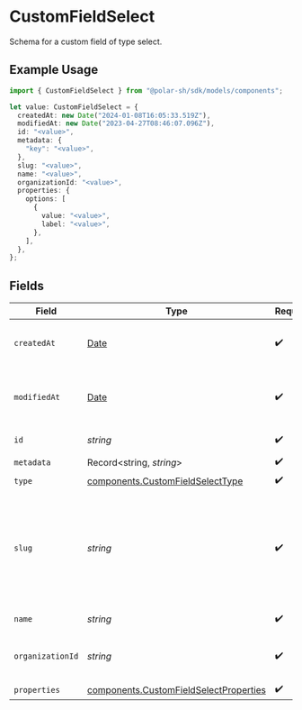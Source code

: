# CustomFieldSelect

Schema for a custom field of type select.

## Example Usage

```typescript
import { CustomFieldSelect } from "@polar-sh/sdk/models/components";

let value: CustomFieldSelect = {
  createdAt: new Date("2024-01-08T16:05:33.519Z"),
  modifiedAt: new Date("2023-04-27T08:46:07.096Z"),
  id: "<value>",
  metadata: {
    "key": "<value>",
  },
  slug: "<value>",
  name: "<value>",
  organizationId: "<value>",
  properties: {
    options: [
      {
        value: "<value>",
        label: "<value>",
      },
    ],
  },
};
```

## Fields

| Field                                                                                                                | Type                                                                                                                 | Required                                                                                                             | Description                                                                                                          |
| -------------------------------------------------------------------------------------------------------------------- | -------------------------------------------------------------------------------------------------------------------- | -------------------------------------------------------------------------------------------------------------------- | -------------------------------------------------------------------------------------------------------------------- |
| `createdAt`                                                                                                          | [Date](https://developer.mozilla.org/en-US/docs/Web/JavaScript/Reference/Global_Objects/Date)                        | :heavy_check_mark:                                                                                                   | Creation timestamp of the object.                                                                                    |
| `modifiedAt`                                                                                                         | [Date](https://developer.mozilla.org/en-US/docs/Web/JavaScript/Reference/Global_Objects/Date)                        | :heavy_check_mark:                                                                                                   | Last modification timestamp of the object.                                                                           |
| `id`                                                                                                                 | *string*                                                                                                             | :heavy_check_mark:                                                                                                   | The ID of the object.                                                                                                |
| `metadata`                                                                                                           | Record<string, *string*>                                                                                             | :heavy_check_mark:                                                                                                   | N/A                                                                                                                  |
| `type`                                                                                                               | [components.CustomFieldSelectType](../../models/components/customfieldselecttype.md)                                 | :heavy_check_mark:                                                                                                   | N/A                                                                                                                  |
| `slug`                                                                                                               | *string*                                                                                                             | :heavy_check_mark:                                                                                                   | Identifier of the custom field. It'll be used as key when storing the value. Must be unique across the organization. |
| `name`                                                                                                               | *string*                                                                                                             | :heavy_check_mark:                                                                                                   | Name of the custom field.                                                                                            |
| `organizationId`                                                                                                     | *string*                                                                                                             | :heavy_check_mark:                                                                                                   | The ID of the organization owning the custom field.                                                                  |
| `properties`                                                                                                         | [components.CustomFieldSelectProperties](../../models/components/customfieldselectproperties.md)                     | :heavy_check_mark:                                                                                                   | N/A                                                                                                                  |